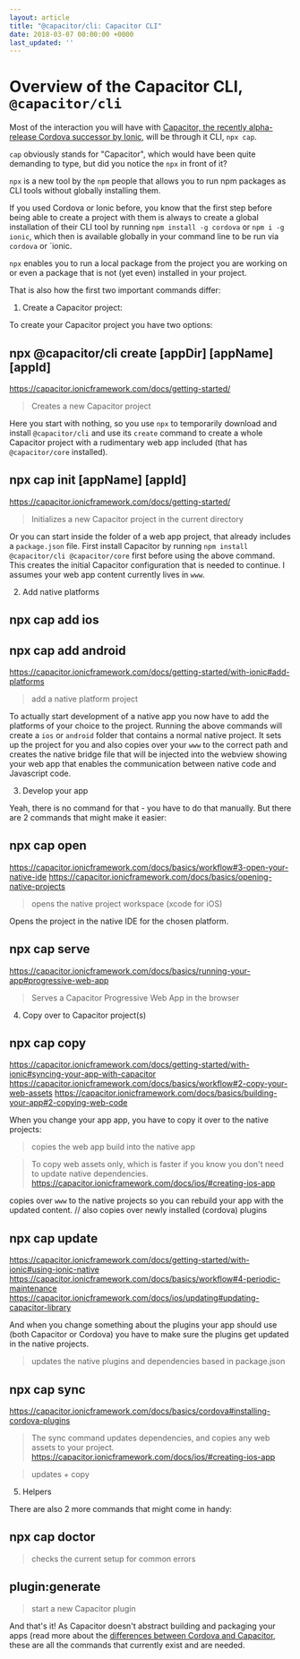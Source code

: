 ```yaml
---
layout: article
title: "@capacitor/cli: Capacitor CLI"
date: 2018-03-07 00:00:00 +0000
last_updated: ''
---
```

# Overview of the Capacitor CLI, `@capacitor/cli`

Most of the interaction you will have with [Capacitor, the recently alpha-release Cordova successor by Ionic](what-is-capacitor.md), will be through it CLI, `npx cap`.

`cap` obviously stands for "Capacitor", which would have been quite demanding to type, but did you notice the `npx` in front of it?

`npx` is a new tool by the `npm` people that allows you to run npm packages as CLI tools without globally installing them.

If you used Cordova or Ionic before, you know that the first step before being able to create a project with them is always to create a global installation of their CLI tool by running `npm install -g cordova` or `npm i -g ionic`, which then is available globally in your command line to be run via `cordova` or `ionic.

`npx` enables you to run a local package from the project you are working on or even a package that is not (yet even) installed in your project.

That is also how the first two important commands differ:

1. Create a Capacitor project:

To create your Capacitor project you have two options:

## npx @capacitor/cli create [appDir] [appName] [appId]
https://capacitor.ionicframework.com/docs/getting-started/

> Creates a new Capacitor project

Here you start with nothing, so you use `npx` to temporarily download and install `@capacitor/cli` and use its `create` command to create a whole Capacitor project with a rudimentary web app included (that has `@capacitor/core` installed).  

## npx cap init [appName] [appId]
https://capacitor.ionicframework.com/docs/getting-started/

> Initializes a new Capacitor project in the current directory

Or you can start inside the folder of a web app project, that already includes a `package.json` file. First install Capacitor by running `npm install @capacitor/cli @capacitor/core` first before using the above command. This creates the initial Capacitor configuration that is needed to continue. I assumes your web app content currently lives in `www`.

2. Add native platforms

## npx cap add ios
## npx cap add android
https://capacitor.ionicframework.com/docs/getting-started/with-ionic#add-platforms

> add a native platform project

To actually start development of a native app you now have to add the platforms of your choice to the project. Running the above commands will create a `ios` or `android` folder that contains a normal native project. It sets up the project for you and also copies over your `www` to the correct path and creates the native bridge file that will be injected into the webview showing your web app that enables the communication between native code and Javascript code.

3. Develop your app

Yeah, there is no command for that - you have to do that manually. But there are 2 commands that might make it easier:

## npx cap open

https://capacitor.ionicframework.com/docs/basics/workflow#3-open-your-native-ide
https://capacitor.ionicframework.com/docs/basics/opening-native-projects

> opens the native project workspace (xcode for iOS)

Opens the project in the native IDE for the chosen platform.

## npx cap serve

https://capacitor.ionicframework.com/docs/basics/running-your-app#progressive-web-app

> Serves a Capacitor Progressive Web App in the browser

4. Copy over to Capacitor project(s)


## npx cap copy
https://capacitor.ionicframework.com/docs/getting-started/with-ionic#syncing-your-app-with-capacitor
https://capacitor.ionicframework.com/docs/basics/workflow#2-copy-your-web-assets
https://capacitor.ionicframework.com/docs/basics/building-your-app#2-copying-web-code

When you change your app app, you have to copy it over to the native projects:


> copies the web app build into the native app

> To copy web assets only, which is faster if you know you don't need to update native dependencies.
https://capacitor.ionicframework.com/docs/ios/#creating-ios-app

copies over `www` to the native projects so you can rebuild your app with the updated content.
// also copies over newly installed (cordova) plugins

## npx cap update
https://capacitor.ionicframework.com/docs/getting-started/with-ionic#using-ionic-native
https://capacitor.ionicframework.com/docs/basics/workflow#4-periodic-maintenance
https://capacitor.ionicframework.com/docs/ios/updating#updating-capacitor-library

And when you change something about the plugins your app should use (both Capacitor or Cordova) you have to make sure the plugins get updated in the native projects.

> updates the native plugins and dependencies based in package.json

## npx cap sync
https://capacitor.ionicframework.com/docs/basics/cordova#installing-cordova-plugins

> The sync command updates dependencies, and copies any web assets to your project.
https://capacitor.ionicframework.com/docs/ios/#creating-ios-app

> updates + copy

5. Helpers

There are also 2 more commands that might come in handy:

## npx cap doctor

 >checks the current setup for common errors

## plugin:generate                 

> start a new Capacitor plugin

And that's it! As Capacitor doesn't abstract building and packaging your apps (read more about the [differences between Cordova and Capacitor](differences-to-cordova.md), these are all the commands that currently exist and are needed.
